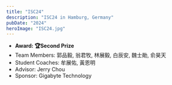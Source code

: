 ```yaml
---
title: "ISC24"
description: "ISC24 in Hamburg, Germany"
pubDate: "2024"
heroImage: "ISC24.jpg"
---
```


- **Award: 🏆Second Prize**
- Team Members: 郭品毅, 翁君牧, 林展毅, 白辰安, 魏士勛, 俞昊天
- Student Coaches: 牟展佑, 黃恩明
- Advisor: Jerry Chou
- Sponsor: Gigabyte Technology